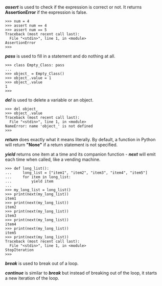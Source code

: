 _**assert**_ is used to check if the expression is correct or not. It returns **AssertionError** if the expression is false.

```
>>> num = 4
>>> assert num == 4
>>> assert num == 5
Traceback (most recent call last):
  File "<stdin>", line 1, in <module>
AssertionError
>>>
```

_**pass**_ is used to fill in a statement and do nothing at all. 

```
>>> class Empty_Class: pass
...
>>> object_ = Empty_Class()
>>> object_.value = 1
>>> object_.value
1
>>>
```

_**del**_ is used to delete a variable or an object.

```
>>> del object_
>>> object_.value
Traceback (most recent call last):
  File "<stdin>", line 1, in <module>
NameError: name 'object_' is not defined
>>>
```

_**return**_ does exactly what it means literally. By default, a function in Python will return **"None"** if a return statement is not specified.

_**yield**_ returns one item at a time and its companion function - _**next**_ will emit each time when called, like a vending machine.

```
>>> def long_list():
...     long_list = ["item1", "item2", "item3", "item4", "item5"]
...     for item in long_list:
...         yield item
...
>>> my_long_list = long_list()
>>> print(next(my_long_list))
item1
>>> print(next(my_long_list))
item2
>>> print(next(my_long_list))
item3
>>> print(next(my_long_list))
item4
>>> print(next(my_long_list))
item5
>>> print(next(my_long_list))
Traceback (most recent call last):
  File "<stdin>", line 1, in <module>
StopIteration
>>>
```

_**break**_ is used to break out of a loop.

_**continue**_ is similar to _**break**_ but instead of breaking out of the loop, it starts a new iteration of the loop.

